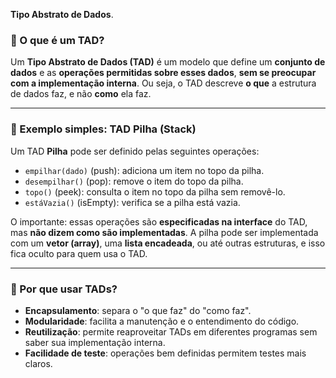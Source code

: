  **Tipo Abstrato de Dados**.

### 📌 O que é um TAD?

Um **Tipo Abstrato de Dados (TAD)** é um modelo que define um **conjunto de dados** e as **operações permitidas sobre esses dados**, **sem se preocupar com a implementação interna**. Ou seja, o TAD descreve **o que** a estrutura de dados faz, e não **como** ela faz.

---

### 🔧 Exemplo simples: TAD Pilha (Stack)

Um TAD **Pilha** pode ser definido pelas seguintes operações:

* `empilhar(dado)` (push): adiciona um item no topo da pilha.
* `desempilhar()` (pop): remove o item do topo da pilha.
* `topo()` (peek): consulta o item no topo da pilha sem removê-lo.
* `estáVazia()` (isEmpty): verifica se a pilha está vazia.

O importante: essas operações são **especificadas na interface** do TAD, mas **não dizem como são implementadas**. A pilha pode ser implementada com um **vetor (array)**, uma **lista encadeada**, ou até outras estruturas, e isso fica oculto para quem usa o TAD.

---

### 🧠 Por que usar TADs?

* **Encapsulamento**: separa o "o que faz" do "como faz".
* **Modularidade**: facilita a manutenção e o entendimento do código.
* **Reutilização**: permite reaproveitar TADs em diferentes programas sem saber sua implementação interna.
* **Facilidade de teste**: operações bem definidas permitem testes mais claros.


